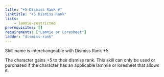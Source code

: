 ```yaml
---
title: "+5 Dismiss Rank #"
linktitle: "+5 Dismiss Rank"
lists:
    - lammie-restricted
prerequisites: []
requirements: ["Lammie or Loresheet"]
ladder: "dismiss-rank"
---
```

Skill name is interchangeable with Dismiss Rank +5.

The character gains +5 to their dismiss rank. This skill can only be used or purchased if the character has an applicable lammie or loresheet that allows it.